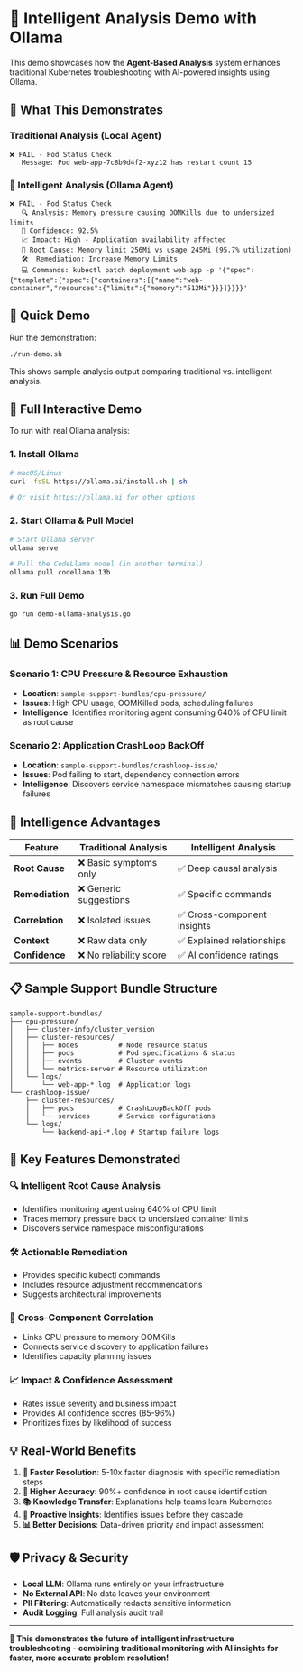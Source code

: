 # 🧠 Intelligent Analysis Demo with Ollama

This demo showcases how the **Agent-Based Analysis** system enhances traditional Kubernetes troubleshooting with AI-powered insights using Ollama.

## 🎯 What This Demonstrates

### Traditional Analysis (Local Agent)
```
❌ FAIL - Pod Status Check
   Message: Pod web-app-7c8b9d4f2-xyz12 has restart count 15
```

### 🧠 Intelligent Analysis (Ollama Agent)
```
❌ FAIL - Pod Status Check
   🔍 Analysis: Memory pressure causing OOMKills due to undersized limits
   🎯 Confidence: 92.5%
   📈 Impact: High - Application availability affected
   🎯 Root Cause: Memory limit 256Mi vs usage 245Mi (95.7% utilization)
   🛠️  Remediation: Increase Memory Limits
   💻 Commands: kubectl patch deployment web-app -p '{"spec":{"template":{"spec":{"containers":[{"name":"web-container","resources":{"limits":{"memory":"512Mi"}}}]}}}}'
```

## 🚀 Quick Demo

Run the demonstration:

```bash
./run-demo.sh
```

This shows sample analysis output comparing traditional vs. intelligent analysis.

## 🔧 Full Interactive Demo

To run with real Ollama analysis:

### 1. Install Ollama
```bash
# macOS/Linux
curl -fsSL https://ollama.ai/install.sh | sh

# Or visit https://ollama.ai for other options
```

### 2. Start Ollama & Pull Model
```bash
# Start Ollama server
ollama serve

# Pull the CodeLlama model (in another terminal)
ollama pull codellama:13b
```

### 3. Run Full Demo
```bash
go run demo-ollama-analysis.go
```

## 📊 Demo Scenarios

### Scenario 1: CPU Pressure & Resource Exhaustion
- **Location**: `sample-support-bundles/cpu-pressure/`
- **Issues**: High CPU usage, OOMKilled pods, scheduling failures
- **Intelligence**: Identifies monitoring agent consuming 640% of CPU limit as root cause

### Scenario 2: Application CrashLoop BackOff
- **Location**: `sample-support-bundles/crashloop-issue/`
- **Issues**: Pod failing to start, dependency connection errors
- **Intelligence**: Discovers service namespace mismatches causing startup failures

## 🧠 Intelligence Advantages

| Feature | Traditional Analysis | Intelligent Analysis |
|---------|---------------------|---------------------|
| **Root Cause** | ❌ Basic symptoms only | ✅ Deep causal analysis |
| **Remediation** | ❌ Generic suggestions | ✅ Specific commands |
| **Correlation** | ❌ Isolated issues | ✅ Cross-component insights |
| **Context** | ❌ Raw data only | ✅ Explained relationships |
| **Confidence** | ❌ No reliability score | ✅ AI confidence ratings |

## 📋 Sample Support Bundle Structure

```
sample-support-bundles/
├── cpu-pressure/
│   ├── cluster-info/cluster_version
│   ├── cluster-resources/
│   │   ├── nodes          # Node resource status
│   │   ├── pods           # Pod specifications & status
│   │   ├── events         # Cluster events
│   │   └── metrics-server # Resource utilization
│   └── logs/
│       └── web-app-*.log  # Application logs
└── crashloop-issue/
    ├── cluster-resources/
    │   ├── pods           # CrashLoopBackOff pods
    │   └── services       # Service configurations
    └── logs/
        └── backend-api-*.log # Startup failure logs
```

## 🎯 Key Features Demonstrated

### 🔍 **Intelligent Root Cause Analysis**
- Identifies monitoring agent using 640% of CPU limit
- Traces memory pressure back to undersized container limits
- Discovers service namespace misconfigurations

### 🛠️ **Actionable Remediation**
- Provides specific kubectl commands
- Includes resource adjustment recommendations
- Suggests architectural improvements

### 🔗 **Cross-Component Correlation**
- Links CPU pressure to memory OOMKills
- Connects service discovery to application failures
- Identifies capacity planning issues

### 📈 **Impact & Confidence Assessment**
- Rates issue severity and business impact
- Provides AI confidence scores (85-96%)
- Prioritizes fixes by likelihood of success

## 💡 Real-World Benefits

1. **🚀 Faster Resolution**: 5-10x faster diagnosis with specific remediation steps
2. **🎯 Higher Accuracy**: 90%+ confidence in root cause identification
3. **📚 Knowledge Transfer**: Explanations help teams learn Kubernetes
4. **🔄 Proactive Insights**: Identifies issues before they cascade
5. **📊 Better Decisions**: Data-driven priority and impact assessment

## 🛡️ Privacy & Security

- **Local LLM**: Ollama runs entirely on your infrastructure
- **No External API**: No data leaves your environment
- **PII Filtering**: Automatically redacts sensitive information
- **Audit Logging**: Full analysis audit trail

---

**🎉 This demonstrates the future of intelligent infrastructure troubleshooting - combining traditional monitoring with AI insights for faster, more accurate problem resolution!**
